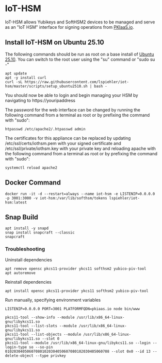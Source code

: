 # IoT-HSM
IoT-HSM allows Yubikeys and SoftHSM2 devices to be managed and serve as an "IoT HSM" interface for signing operations from [PKIaaS.io](https://www.pkiaas.io/iot-hsm).

## Install IoT-HSM on Ubuntu 25.10
The following commands should be run as root on a base install of [Ubuntu 25.10](https://ubuntu.com/download/server). You can switch to the root user using the "su" command or "sudo su -"
```
apt update
apt -y install curl
curl -sL https://raw.githubusercontent.com/lspiehler/iot-hsm/master/scripts/setup_ubuntu2510.sh | bash -
```

You should now be able to login and begin managing your HSM by navigating to https://youripaddress

The password for the web interface can be changed by running the following command from a terminal as root or by prefixing the command with "sudo": 
```
htpasswd /etc/apache2/.htpasswd admin
```

The certificates for this appliance can be replaced by updating /etc/ssl/certs/iothsm.pem with your signed certificate and /etc/ssl/private/iothsm.key with your private key and reloading apache with the following command from a terminal as root or by prefixing the command with "sudo":
```
systemctl reload apache2
```

## Docker Command
```
docker run -it -d --restart=always --name iot-hsm -e LISTENIP=0.0.0.0 -p 3001:3000 -v iot-hsm:/var/lib/softhsm/tokens lspiehler/iot-hsm:latest
```

## Snap Build
```
apt install -y snapd
snap install snapcraft --classic
snapcraft
```

### Troubleshooting
Uninstall dependencies
```
apt remove opensc pkcs11-provider ykcs11 softhsm2 yubico-piv-tool
apt autoremove
```
Reinstall dependencies
```
apt install opensc pkcs11-provider ykcs11 softhsm2 yubico-piv-tool
```
Run manually, specifying environment variables
```
LISTENIP=0.0.0.0 PORT=3001 PLATFORMFQDN=pkiaas.io node bin/www
```

```
pkcs11-tool --show-info --module /usr/lib/x86_64-linux-gnu/libykcs11.so
pkcs11-tool --list-slots --module /usr/lib/x86_64-linux-gnu/libykcs11.so
pkcs11-tool --list-objects --module /usr/lib/x86_64-linux-gnu/libykcs11.so --slot 0
pkcs11-tool --module /usr/lib/x86_64-linux-gnu/libykcs11.so --login --login-type so --so-pin 010203040506070801020304050607080102030405060708 --slot 0x0 --id 13 --delete-object --type privkey
```
